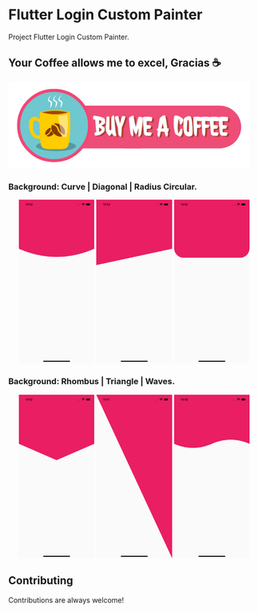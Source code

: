 # Flutter Login Custom Painter

Project Flutter Login Custom Painter.

## Your Coffee allows me to excel, Gracias ☕

<a href="https://www.buymeacoffee.com/adamkif" target="_blank" rel="noopener noreferrer"><img src="https://github.com/adam-kif/SwiftUI-Loading-Animation/blob/main/Screenshot/BuyMeACoffee.png" alt="Buy Me A Coffee" /></a>

### Background: Curve | Diagonal | Radius Circular.
<div align="center" width="100%">
 <img width="30%" src="https://github.com/adamkif/Flutter_Login_Custom_Painter/blob/master/Screenshot/Curve.png"
      alt="Curve">
 <img width="30%" src="https://github.com/adamkif/Flutter_Login_Custom_Painter/blob/master/Screenshot/Diagonal.png"
      alt="Diagonal">
 <img width="30%" src="https://github.com/adamkif/Flutter_Login_Custom_Painter/blob/master/Screenshot/RadiusCircular.png"
      alt="RadiusCircular">
</div>

### Background: Rhombus | Triangle | Waves.
<div align="center" width="100%">
 <img width="30%" src="https://github.com/adamkif/Flutter_Login_Custom_Painter/blob/master/Screenshot/Rhombus.png"
      alt="Rhombus">
 <img width="30%" src="https://github.com/adamkif/Flutter_Login_Custom_Painter/blob/master/Screenshot/Triangle.png"
      alt="Triangle">
 <img width="30%" src="https://github.com/adamkif/Flutter_Login_Custom_Painter/blob/master/Screenshot/Waves.png"
      alt="Waves">
</div>

## Contributing

Contributions are always welcome!